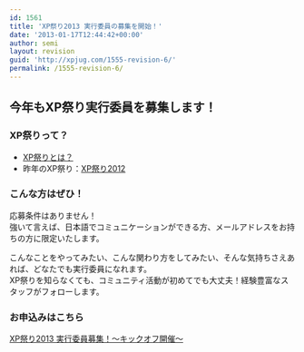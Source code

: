 ```yaml
---
id: 1561
title: 'XP祭り2013 実行委員の募集を開始！'
date: '2013-01-17T12:44:42+00:00'
author: semi
layout: revision
guid: 'http://xpjug.com/1555-revision-6/'
permalink: /1555-revision-6/
---
```


## 今年もXP祭り実行委員を募集します！

### XP祭りって？

- [XP祭りとは？](http://xpjug.com/xpfestival/ "XP祭りとは")
- 昨年のXP祭り：[XP祭り2012](http://xpjug.com/xp2012/ "XP祭り2012")

### こんな方はぜひ！

応募条件はありません！  
強いて言えば、日本語でコミュニケーションができる方、メールアドレスをお持ちの方に限定いたします。

こんなことをやってみたい、こんな関わり方をしてみたい、そんな気持ちさえあれば、どなたでも実行委員になれます。  
XP祭りを知らなくても、コミュニティ活動が初めてでも大丈夫！経験豊富なスタッフがフォローします。

### お申込みはこちら

[XP祭り2013 実行委員募集！〜キックオフ開催〜](http://kokucheese.com/event/index/70170/)